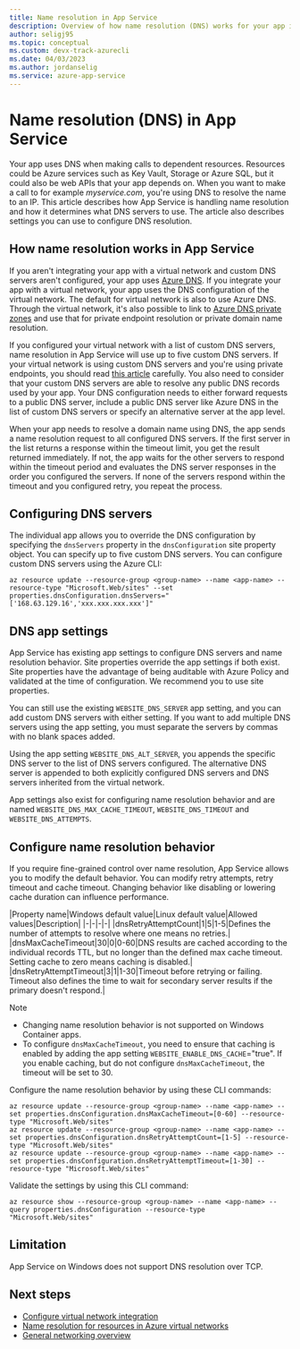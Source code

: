```yaml
---
title: Name resolution in App Service
description: Overview of how name resolution (DNS) works for your app in Azure App Service.
author: seligj95
ms.topic: conceptual
ms.custom: devx-track-azurecli
ms.date: 04/03/2023
ms.author: jordanselig
ms.service: azure-app-service
---
```


# Name resolution (DNS) in App Service

Your app uses DNS when making calls to dependent resources. Resources could be Azure services such as Key Vault, Storage or Azure SQL, but it could also be web APIs that your app depends on. When you want to make a call to for example *myservice.com*, you're using DNS to resolve the name to an IP. This article describes how App Service is handling name resolution and how it determines what DNS servers to use. The article also describes settings you can use to configure DNS resolution.

## How name resolution works in App Service

If you aren't integrating your app with a virtual network and custom DNS servers aren't configured, your app uses [Azure DNS](../virtual-network/virtual-networks-name-resolution-for-vms-and-role-instances.md#azure-provided-name-resolution). If you integrate your app with a virtual network, your app uses the DNS configuration of the virtual network. The default for virtual network is also to use Azure DNS. Through the virtual network, it's also possible to link to [Azure DNS private zones](../dns/private-dns-overview.md) and use that for private endpoint resolution or private domain name resolution. 

If you configured your virtual network with a list of custom DNS servers, name resolution in App Service will use up to five custom DNS servers. If your virtual network is using custom DNS servers and you're using private endpoints, you should read [this article](../private-link/private-endpoint-dns.md) carefully. You also need to consider that your custom DNS servers are able to resolve any public DNS records used by your app. Your DNS configuration needs to either forward requests to a public DNS server, include a public DNS server like Azure DNS in the list of custom DNS servers or specify an alternative server at the app level.

When your app needs to resolve a domain name using DNS, the app sends a name resolution request to all configured DNS servers. If the first server in the list returns a response within the timeout limit, you get the result returned immediately. If not, the app waits for the other servers to respond within the timeout period and evaluates the DNS server responses in the order you configured the servers. If none of the servers respond within the timeout and you configured retry, you repeat the process.

## Configuring DNS servers

The individual app allows you to override the DNS configuration by specifying the `dnsServers` property in the `dnsConfiguration` site property object. You can specify up to five custom DNS servers. You can configure custom DNS servers using the Azure CLI:

```azurecli-interactive
az resource update --resource-group <group-name> --name <app-name> --resource-type "Microsoft.Web/sites" --set properties.dnsConfiguration.dnsServers="['168.63.129.16','xxx.xxx.xxx.xxx']"
```

## DNS app settings

App Service has existing app settings to configure DNS servers and name resolution behavior. Site properties override the app settings if both exist. Site properties have the advantage of being auditable with Azure Policy and validated at the time of configuration. We recommend you to use site properties. 

You can still use the existing `WEBSITE_DNS_SERVER` app setting, and you can add custom DNS servers with either setting. If you want to add multiple DNS servers using the app setting, you must separate the servers by commas with no blank spaces added.

Using the app setting `WEBSITE_DNS_ALT_SERVER`, you appends the specific DNS server to the list of DNS servers configured. The alternative DNS server is appended to both explicitly configured DNS servers and DNS servers inherited from the virtual network.

App settings also exist for configuring name resolution behavior and are named `WEBSITE_DNS_MAX_CACHE_TIMEOUT`, `WEBSITE_DNS_TIMEOUT` and `WEBSITE_DNS_ATTEMPTS`.

## Configure name resolution behavior

If you require fine-grained control over name resolution, App Service allows you to modify the default behavior. You can modify retry attempts, retry timeout and cache timeout. Changing behavior like disabling or lowering cache duration can influence performance.

|Property name|Windows default value|Linux default value|Allowed values|Description|
|-|-|-|-|
|dnsRetryAttemptCount|1|5|1-5|Defines the number of attempts to resolve where one means no retries.|
|dnsMaxCacheTimeout|30|0|0-60|DNS results are cached according to the individual records TTL, but no longer than the defined max cache timeout. Setting cache to zero means caching is disabled.|
|dnsRetryAttemptTimeout|3|1|1-30|Timeout before retrying or failing. Timeout also defines the time to wait for secondary server results if the primary doesn't respond.|

>[!NOTE]
> * Changing name resolution behavior is not supported on Windows Container apps.
> * To configure `dnsMaxCacheTimeout`, you need to ensure that caching is enabled by adding the app setting `WEBSITE_ENABLE_DNS_CACHE`="true". If you enable caching, but do not configure `dnsMaxCacheTimeout`, the timeout will be set to 30.

Configure the name resolution behavior by using these CLI commands:

```azurecli-interactive
az resource update --resource-group <group-name> --name <app-name> --set properties.dnsConfiguration.dnsMaxCacheTimeout=[0-60] --resource-type "Microsoft.Web/sites"
az resource update --resource-group <group-name> --name <app-name> --set properties.dnsConfiguration.dnsRetryAttemptCount=[1-5] --resource-type "Microsoft.Web/sites"
az resource update --resource-group <group-name> --name <app-name> --set properties.dnsConfiguration.dnsRetryAttemptTimeout=[1-30] --resource-type "Microsoft.Web/sites"
```

Validate the settings by using this CLI command:

```azurecli-interactive
az resource show --resource-group <group-name> --name <app-name> --query properties.dnsConfiguration --resource-type "Microsoft.Web/sites"
```

## Limitation

App Service on Windows does not support DNS resolution over TCP.

## Next steps

- [Configure virtual network integration](./configure-vnet-integration-enable.md)
- [Name resolution for resources in Azure virtual networks](../virtual-network/virtual-networks-name-resolution-for-vms-and-role-instances.md)
- [General networking overview](./networking-features.md)
